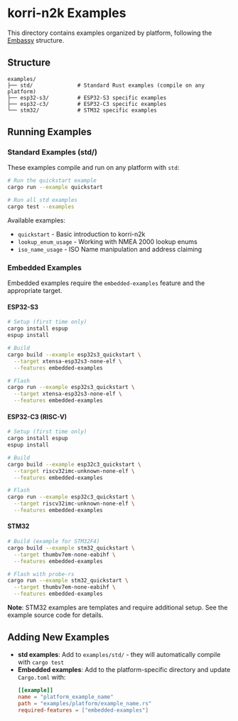 # korri-n2k Examples

This directory contains examples organized by platform, following the [Embassy](https://github.com/embassy-rs/embassy/tree/main/examples) structure.

## Structure

```
examples/
├── std/              # Standard Rust examples (compile on any platform)
├── esp32-s3/         # ESP32-S3 specific examples
├── esp32-c3/         # ESP32-C3 specific examples
└── stm32/            # STM32 specific examples
```

## Running Examples

### Standard Examples (std/)

These examples compile and run on any platform with `std`:

```bash
# Run the quickstart example
cargo run --example quickstart

# Run all std examples
cargo test --examples
```

Available examples:
- `quickstart` - Basic introduction to korri-n2k
- `lookup_enum_usage` - Working with NMEA 2000 lookup enums
- `iso_name_usage` - ISO Name manipulation and address claiming

### Embedded Examples

Embedded examples require the `embedded-examples` feature and the appropriate target.

#### ESP32-S3

```bash
# Setup (first time only)
cargo install espup
espup install

# Build
cargo build --example esp32s3_quickstart \
  --target xtensa-esp32s3-none-elf \
  --features embedded-examples

# Flash
cargo run --example esp32s3_quickstart \
  --target xtensa-esp32s3-none-elf \
  --features embedded-examples
```

#### ESP32-C3 (RISC-V)

```bash
# Setup (first time only)
cargo install espup
espup install

# Build
cargo build --example esp32c3_quickstart \
  --target riscv32imc-unknown-none-elf \
  --features embedded-examples

# Flash
cargo run --example esp32c3_quickstart \
  --target riscv32imc-unknown-none-elf \
  --features embedded-examples
```

#### STM32

```bash
# Build (example for STM32F4)
cargo build --example stm32_quickstart \
  --target thumbv7em-none-eabihf \
  --features embedded-examples

# Flash with probe-rs
cargo run --example stm32_quickstart \
  --target thumbv7em-none-eabihf \
  --features embedded-examples
```

**Note**: STM32 examples are templates and require additional setup. See the example source code for details.

## Adding New Examples

- **std examples**: Add to `examples/std/` - they will automatically compile with `cargo test`
- **Embedded examples**: Add to the platform-specific directory and update `Cargo.toml` with:
  ```toml
  [[example]]
  name = "platform_example_name"
  path = "examples/platform/example_name.rs"
  required-features = ["embedded-examples"]
  ```
